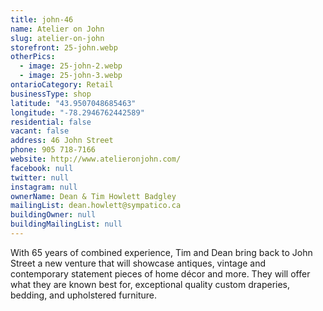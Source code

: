 ```yaml
---
title: john-46
name: Atelier on John
slug: atelier-on-john
storefront: 25-john.webp
otherPics:
  - image: 25-john-2.webp
  - image: 25-john-3.webp
ontarioCategory: Retail
businessType: shop
latitude: "43.9507048685463"
longitude: "-78.2946762442589"
residential: false
vacant: false
address: 46 John Street
phone: 905 718-7166
website: http://www.atelieronjohn.com/
facebook: null
twitter: null
instagram: null
ownerName: Dean & Tim Howlett Badgley
mailingList: dean.howlett@sympatico.ca
buildingOwner: null
buildingMailingList: null
---
```


With 65 years of combined experience, Tim and Dean bring back to John Street a new venture that will showcase antiques,
vintage and contemporary statement pieces of home décor and more. They will offer what they are known best for,
exceptional quality custom draperies, bedding, and upholstered furniture.

